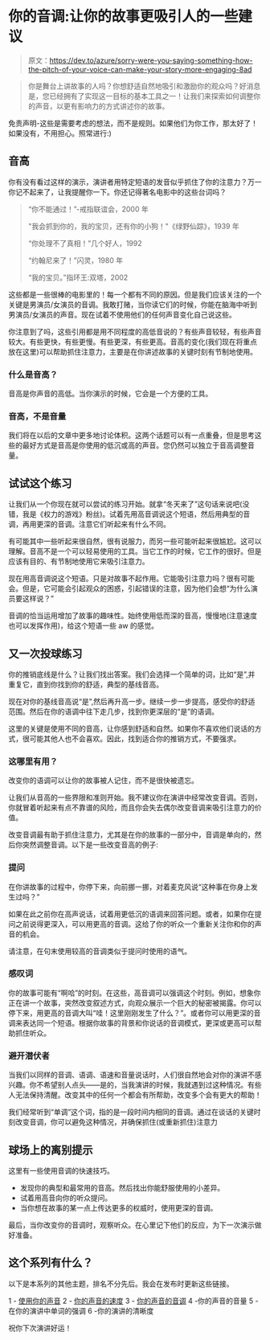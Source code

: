 # 你的音调:让你的故事更吸引人的一些建议

> 原文：<https://dev.to/azure/sorry-were-you-saying-something-how-the-pitch-of-your-voice-can-make-your-story-more-engaging-8ad>

> 你是舞台上讲故事的人吗？你想舒适自然地吸引和激励你的观众吗？好消息是，您已经拥有了实现这一目标的基本工具之一！让我们来探索如何调整你的声音，以更有影响力的方式讲述你的故事。

免责声明-这些是需要考虑的想法，而不是规则。如果他们为你工作，那太好了！如果没有，不用担心。照常进行:)

## 音高

你有没有看过这样的演示，演讲者用特定短语的发音似乎抓住了你的注意力？万一你记不起来了，让我提醒你一下。你还记得著名电影中的这些台词吗？

> “你不能通过！”-戒指联谊会，2000 年
> 
> "我会抓到你的，我的宝贝，还有你的小狗！"《绿野仙踪》，1939 年
> 
> “你处理不了真相！”几个好人，1992
> 
> “约翰尼来了！”闪灵，1980 年
> 
> “我的宝贝。”指环王:双塔，2002

这些都是一些很棒的电影里的！每一个都有不同的原因。但是我们应该关注的一个关键是男演员/女演员的音调。我敢打赌，当你读它们的时候，你能在脑海中听到男演员/女演员的声音。现在试着不使用他们的任何声音变化自己说这些。

你注意到了吗，这些引用都是用不同程度的高低音说的？有些声音较轻，有些声音较大。有些更快，有些更慢。有些更深，有些更高。音高的变化(我们现在将重点放在这里)可以帮助抓住注意力，主要是在你讲述故事的关键时刻有节制地使用。

### 什么是音高？

音高是你声音的高低。当你演示的时候，它会是一个方便的工具。

### 音高，不是音量

我们将在以后的文章中更多地讨论体积。这两个话题可以有一点重叠，但是思考这些的最好方式是音高是你使用的低沉或高的声音。您仍然可以独立于音高调整音量。

## 试试这个练习

让我们从一个你现在就可以尝试的练习开始。就拿“冬天来了”这句话来说吧(没错，我是《权力的游戏》粉丝)。试着先用高音调说这个短语，然后用典型的音调，再用更深的音调。注意它们听起来有什么不同。

有可能其中一些听起来很自然，很有说服力，而另一些可能听起来很尴尬。这可以理解。音高不是一个可以轻易使用的工具。当它工作的时候，它工作的很好。但是应该有目的、有节制地使用它来吸引注意力。

现在用高音调说这个短语。只是对故事不起作用。它能吸引注意力吗？很有可能会。但是，它可能会引起观众的困惑，引起错误的注意，因为他们会想“为什么演员要这样说？”

音调的恰当运用增加了故事的趣味性。始终使用低而深的音高，慢慢地(注意速度也可以发挥作用)，给这个短语一些 aw 的感觉。

## 又一次投球练习

你的推销底线是什么？让我们找出答案。我们会选择一个简单的词，比如“是”,并重复它，直到你找到你的舒适，典型的基线音高。

现在对你的基线音高说“是”,然后再升高一步。继续一步一步提高，感受你的舒适范围。然后在你的语调中往下走几步，找到你更深层的“是”的语调。

这里的关键是使用不同的音高，让你感到舒适和自然。如果你不喜欢他们说话的方式，很可能其他人也不会喜欢。因此，找到适合你的推销方式，不要强求。

### 这哪里有用？

改变你的语调可以让你的故事被人记住，而不是很快被遗忘。

让我们从音高的一些界限和准则开始。我不建议你在演讲中经常改变音调。否则，你就冒着听起来有点不靠谱的风险，而且你会失去偶尔改变音调来吸引注意力的价值。

改变音调最有助于抓住注意力，尤其是在你的故事的一部分中，音调是单向的，然后你突然调整音调。以下是一些改变音高的例子:

### 提问

在你讲故事的过程中，你停下来，向前挪一挪，对着麦克风说“这种事在你身上发生过吗？”

如果在此之前你在高声说话，试着用更低沉的语调来回答问题。或者，如果你在提问之前说得更深入，可以用更高的音调。这给了你的听众一个重新关注你和你的声音的机会。

请注意，在句末使用较高的音调类似于提问时使用的语气。

### 感叹词

你的故事可能有“啊哈”的时刻。在这些，高音调可以强调这个时刻。例如，想象你正在讲一个故事，突然改变叙述方式，向观众展示一个巨大的秘密被揭露。你可以停下来，用更高的音调大叫“哇！这里刚刚发生了什么？”。或者你可以用更深的音调来表达同一个短语。根据你故事的背景和你说话的音调模式，更深或更高可以帮助抓住听众。

### 避开潜伏者

当我们以同样的音调、语调、语速和音量说话时，人们很自然地会对你的演讲不感兴趣。你不希望别人点头——是的，当我演讲的时候，我就遇到过这种情况。有些人无法保持清醒。改变其中的任何一个都会有所帮助，改变多个会有更大的帮助！

我们经常听到“单调”这个词，指的是一段时间内相同的音调。通过在谈话的关键时刻改变音调，你可以避免这种情况，并确保抓住(或重新抓住)注意力

## 球场上的离别提示

这里有一些使用音调的快速技巧。

*   发现你的典型和最常用的音高。然后找出你能舒服使用的小差异。
*   试着用高音向你的听众提问。
*   当你想在故事的某一点上传达更多的权威时，使用更深的音调。

最后，当你改变你的音调时，观察听众。在心里记下他们的反应，为下一次演示做好准备。

## 这个系列有什么？

以下是本系列的其他主题，排名不分先后。我会在发布时更新这些链接。

1 - [使用你的声音](https://dev.to/azure/use-your-voice-effectively-for-impactful-presentations-4128)
2 - [你的声音的速度](https://dev.to/john_papa/speed-of-voice-the-pace-of-your-presentation-can-make-heavily-impact-how-well-it-lands)
3 - [你的声音的音调](https://dev.to/azure/sorry-were-you-saying-something-how-the-pitch-of-your-voice-can-make-your-story-more-engaging-8ad)
4 -你的声音的音量
5 -在你的演讲中单词的强调
6 -你的演讲的清晰度

祝你下次演讲好运！